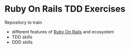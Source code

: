 # Ruby On Rails TDD Exercises

Repository to train
* different features of [Ruby On Rails](http://rubyonrails.org/) and ecosystem
* TDD skills
* DDD skills
